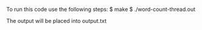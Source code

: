 To run this code use the following steps:
$ make
$ ./word-count-thread.out <file name>

The output will be placed into output.txt
